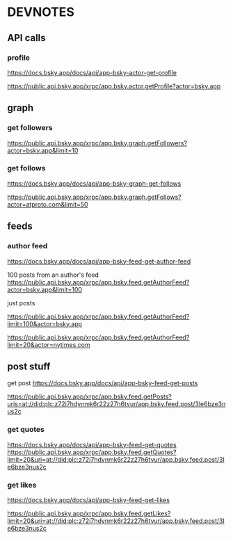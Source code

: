 # DEVNOTES

## API calls

### profile

https://docs.bsky.app/docs/api/app-bsky-actor-get-profile

https://public.api.bsky.app/xrpc/app.bsky.actor.getProfile?actor=bsky.app

## graph

### get followers

https://public.api.bsky.app/xrpc/app.bsky.graph.getFollowers?actor=bsky.app&limit=10

### get follows

https://docs.bsky.app/docs/api/app-bsky-graph-get-follows

https://public.api.bsky.app/xrpc/app.bsky.graph.getFollows?actor=atproto.com&limit=50

## feeds

### author feed

https://docs.bsky.app/docs/api/app-bsky-feed-get-author-feed

100 posts from an author's feed
https://public.api.bsky.app/xrpc/app.bsky.feed.getAuthorFeed?actor=bsky.app&limit=100

just posts

https://public.api.bsky.app/xrpc/app.bsky.feed.getAuthorFeed?limit=100&actor=bsky.app

https://public.api.bsky.app/xrpc/app.bsky.feed.getAuthorFeed?limit=20&actor=nytimes.com

## post stuff

get post
https://docs.bsky.app/docs/api/app-bsky-feed-get-posts

https://public.api.bsky.app/xrpc/app.bsky.feed.getPosts?uris=at://did:plc:z72i7hdynmk6r22z27h6tvur/app.bsky.feed.post/3le6bze3nus2c

### get quotes

https://docs.bsky.app/docs/api/app-bsky-feed-get-quotes
https://public.api.bsky.app/xrpc/app.bsky.feed.getQuotes?limit=20&uri=at://did:plc:z72i7hdynmk6r22z27h6tvur/app.bsky.feed.post/3le6bze3nus2c

### get likes

https://docs.bsky.app/docs/api/app-bsky-feed-get-likes

https://public.api.bsky.app/xrpc/app.bsky.feed.getLikes?limit=20&uri=at://did:plc:z72i7hdynmk6r22z27h6tvur/app.bsky.feed.post/3le6bze3nus2c
